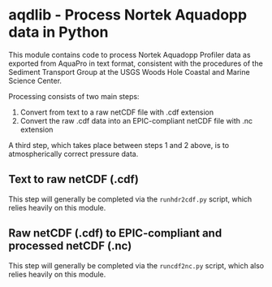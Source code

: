 # aqdlib - Process Nortek Aquadopp data in Python

This module contains code to process Nortek Aquadopp Profiler data as exported from AquaPro in text format, consistent with the procedures of the Sediment Transport Group at the USGS Woods Hole Coastal and Marine Science Center. 

Processing consists of two main steps:

1. Convert from text to a raw netCDF file with .cdf extension
2. Convert the raw .cdf data into an EPIC-compliant netCDF file with .nc extension

A third step, which takes place between steps 1 and 2 above, is to atmospherically correct pressure data.

## Text to raw netCDF (.cdf)

This step will generally be completed via the `runhdr2cdf.py` script, which relies heavily on this module.

## Raw netCDF (.cdf) to EPIC-compliant and processed netCDF (.nc)

This step will generally be completed via the `runcdf2nc.py` script, which also relies heavily on this module.